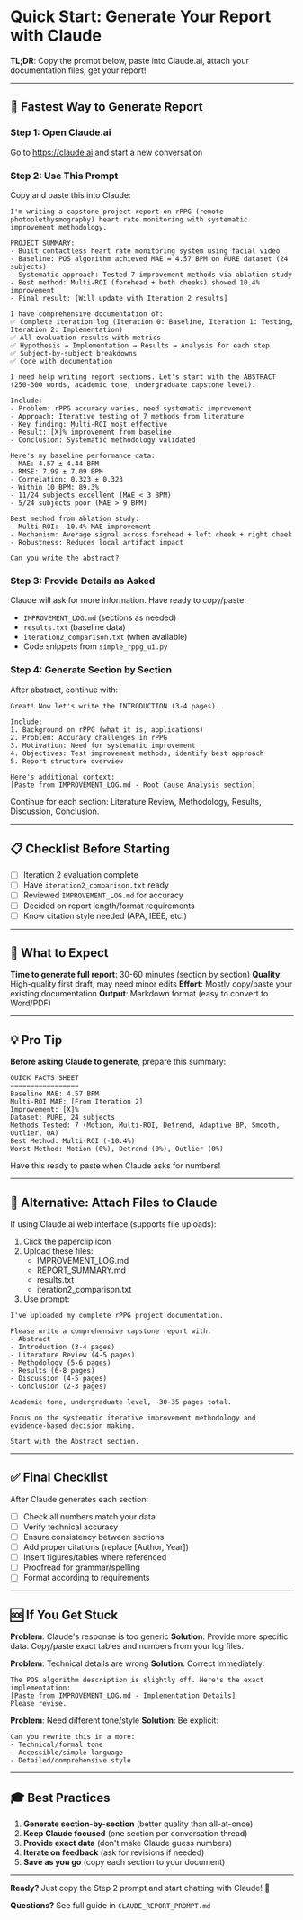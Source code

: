 # Quick Start: Generate Your Report with Claude

**TL;DR**: Copy the prompt below, paste into Claude.ai, attach your documentation files, get your report!

---

## 🚀 Fastest Way to Generate Report

### **Step 1**: Open Claude.ai
Go to https://claude.ai and start a new conversation

### **Step 2**: Use This Prompt

Copy and paste this into Claude:

```
I'm writing a capstone project report on rPPG (remote photoplethysmography) heart rate monitoring with systematic improvement methodology.

PROJECT SUMMARY:
- Built contactless heart rate monitoring system using facial video
- Baseline: POS algorithm achieved MAE = 4.57 BPM on PURE dataset (24 subjects)
- Systematic approach: Tested 7 improvement methods via ablation study
- Best method: Multi-ROI (forehead + both cheeks) showed 10.4% improvement
- Final result: [Will update with Iteration 2 results]

I have comprehensive documentation of:
✅ Complete iteration log (Iteration 0: Baseline, Iteration 1: Testing, Iteration 2: Implementation)
✅ All evaluation results with metrics
✅ Hypothesis → Implementation → Results → Analysis for each step
✅ Subject-by-subject breakdowns
✅ Code with documentation

I need help writing report sections. Let's start with the ABSTRACT (250-300 words, academic tone, undergraduate capstone level).

Include:
- Problem: rPPG accuracy varies, need systematic improvement
- Approach: Iterative testing of 7 methods from literature
- Key finding: Multi-ROI most effective
- Result: [X]% improvement from baseline
- Conclusion: Systematic methodology validated

Here's my baseline performance data:
- MAE: 4.57 ± 4.44 BPM
- RMSE: 7.99 ± 7.09 BPM
- Correlation: 0.323 ± 0.323
- Within 10 BPM: 89.3%
- 11/24 subjects excellent (MAE < 3 BPM)
- 5/24 subjects poor (MAE > 9 BPM)

Best method from ablation study:
- Multi-ROI: -10.4% MAE improvement
- Mechanism: Average signal across forehead + left cheek + right cheek
- Robustness: Reduces local artifact impact

Can you write the abstract?
```

### **Step 3**: Provide Details as Asked

Claude will ask for more information. Have ready to copy/paste:
- `IMPROVEMENT_LOG.md` (sections as needed)
- `results.txt` (baseline data)
- `iteration2_comparison.txt` (when available)
- Code snippets from `simple_rppg_ui.py`

### **Step 4**: Generate Section by Section

After abstract, continue with:
```
Great! Now let's write the INTRODUCTION (3-4 pages).

Include:
1. Background on rPPG (what it is, applications)
2. Problem: Accuracy challenges in rPPG
3. Motivation: Need for systematic improvement
4. Objectives: Test improvement methods, identify best approach
5. Report structure overview

Here's additional context:
[Paste from IMPROVEMENT_LOG.md - Root Cause Analysis section]
```

Continue for each section: Literature Review, Methodology, Results, Discussion, Conclusion.

---

## 📋 Checklist Before Starting

- [ ] Iteration 2 evaluation complete
- [ ] Have `iteration2_comparison.txt` ready
- [ ] Reviewed `IMPROVEMENT_LOG.md` for accuracy
- [ ] Decided on report length/format requirements
- [ ] Know citation style needed (APA, IEEE, etc.)

---

## 🎯 What to Expect

**Time to generate full report**: 30-60 minutes (section by section)
**Quality**: High-quality first draft, may need minor edits
**Effort**: Mostly copy/paste your existing documentation
**Output**: Markdown format (easy to convert to Word/PDF)

---

## 💡 Pro Tip

**Before asking Claude to generate**, prepare this summary:

```
QUICK FACTS SHEET
=================
Baseline MAE: 4.57 BPM
Multi-ROI MAE: [From Iteration 2]
Improvement: [X]%
Dataset: PURE, 24 subjects
Methods Tested: 7 (Motion, Multi-ROI, Detrend, Adaptive BP, Smooth, Outlier, QA)
Best Method: Multi-ROI (-10.4%)
Worst Method: Motion (0%), Detrend (0%), Outlier (0%)
```

Have this ready to paste when Claude asks for numbers!

---

## 📄 Alternative: Attach Files to Claude

If using Claude.ai web interface (supports file uploads):

1. Click the paperclip icon
2. Upload these files:
   - IMPROVEMENT_LOG.md
   - REPORT_SUMMARY.md
   - results.txt
   - iteration2_comparison.txt
3. Use prompt:

```
I've uploaded my complete rPPG project documentation.

Please write a comprehensive capstone report with:
- Abstract
- Introduction (3-4 pages)
- Literature Review (4-5 pages)
- Methodology (5-6 pages)
- Results (6-8 pages)
- Discussion (4-5 pages)
- Conclusion (2-3 pages)

Academic tone, undergraduate level, ~30-35 pages total.

Focus on the systematic iterative improvement methodology and evidence-based decision making.

Start with the Abstract section.
```

---

## ✅ Final Checklist

After Claude generates each section:

- [ ] Check all numbers match your data
- [ ] Verify technical accuracy
- [ ] Ensure consistency between sections
- [ ] Add proper citations (replace [Author, Year])
- [ ] Insert figures/tables where referenced
- [ ] Proofread for grammar/spelling
- [ ] Format according to requirements

---

## 🆘 If You Get Stuck

**Problem**: Claude's response is too generic
**Solution**: Provide more specific data. Copy/paste exact tables and numbers from your log files.

**Problem**: Technical details are wrong
**Solution**: Correct immediately:
```
The POS algorithm description is slightly off. Here's the exact implementation:
[Paste from IMPROVEMENT_LOG.md - Implementation Details]
Please revise.
```

**Problem**: Need different tone/style
**Solution**: Be explicit:
```
Can you rewrite this in a more:
- Technical/formal tone
- Accessible/simple language
- Detailed/comprehensive style
```

---

## 🎓 Best Practices

1. **Generate section-by-section** (better quality than all-at-once)
2. **Keep Claude focused** (one section per conversation thread)
3. **Provide exact data** (don't make Claude guess numbers)
4. **Iterate on feedback** (ask for revisions if needed)
5. **Save as you go** (copy each section to your document)

---

**Ready?** Just copy the Step 2 prompt and start chatting with Claude! 🚀

**Questions?** See full guide in `CLAUDE_REPORT_PROMPT.md`
